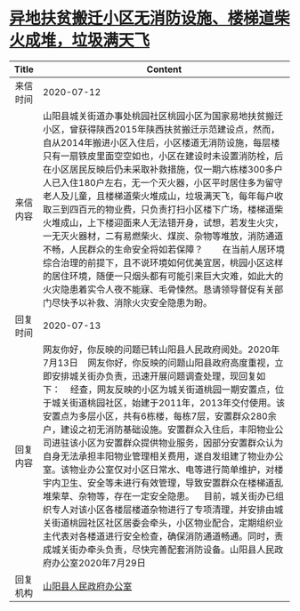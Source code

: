 # <a href="http://www.shangluo.gov.cn/zmhd/ldxxxx.jsp?urltype=leadermail.LeaderMailContentUrl&wbtreeid=1112&leadermailid=6164">异地扶贫搬迁小区无消防设施、楼梯道柴火成堆，垃圾满天飞</a>
|Title|Content|
|:---:|---|
|来信时间|2020-07-12|
|来信内容|山阳县城关街道办事处桃园社区桃园小区为国家易地扶贫搬迁小区，曾获得陕西2015年陕西扶贫搬迁示范建设点，然而，自从2014年搬进小区入住后，小区楼道无消防设施，每层楼只有一扇铁皮里面空空如也，小区在建设时未设置消防栓，后在小区居民反映后仍未采取补救措施，仅一期六栋楼300多户人已入住180户左右，无一个灭火器，小区平时居住多为留守老人及儿童，且楼梯道柴火堆成山，垃圾满天飞，每年每户收取三到四百元的物业费，只负责打扫小区楼下广场，楼梯道柴火堆成山，上下楼迎面来人无法错开身，试想，若发生火灾，一无灭火器材，二有易燃柴火、煤炭、杂物等堆放，消防通道不畅，人民群众的生命安全将如若保障？        在当前人居环境综合治理的前提下，且不说环境如何优美宜居，桃园小区这样的居住环境，随便一只烟头都有可能引来巨大灾难，如此大的火灾隐患着实令人夜不能寐、毛骨悚然。恳请领导督促有关部门尽快予以补救、消除火灾安全隐患为盼。|
|回复时间|2020-07-13|
|回复内容|网友你好，你反映的问题已转山阳县人民政府阅处。2020年7月13日    网友你好，你反映的问题山阳县政府高度重视，立即安排城关街办负责，迅速开展问题调查处理，现回复如下：    经查，网友反映的小区为城关街道桃园一期安置点，位于城关街道桃园社区，始建于2011年，2013年交付使用。该安置点为多层小区，共有6栋楼，每栋7层，安置群众280余户，建设之初无消防基础设施。安置群众入住后，丰阳物业公司进驻该小区为安置群众提供物业服务，因部分安置群众认为自身无法承担丰阳物业管理相关费用，遂自发组建了物业办公室。该物业办公室仅对小区日常水、电等进行简单维护，对楼宇内卫生、安全等未进行有效管理，导致安置群众在楼梯道乱堆柴草、杂物等，存在一定安全隐患。    目前，城关街办已组织专人对该小区各楼层楼道杂物进行了专项清理，并安排由城关街道桃园社区社区居委会牵头，小区物业配合，定期组织业主代表对各楼道进行安全检查，确保消防通道畅通。同时，责成城关街办牵头负责，尽快完善配套消防设备。山阳县人民政府办公室2020年7月29日|
|回复机构|<a href="../../categories/agencies/山阳县人民政府办公室.md">山阳县人民政府办公室</a>|

